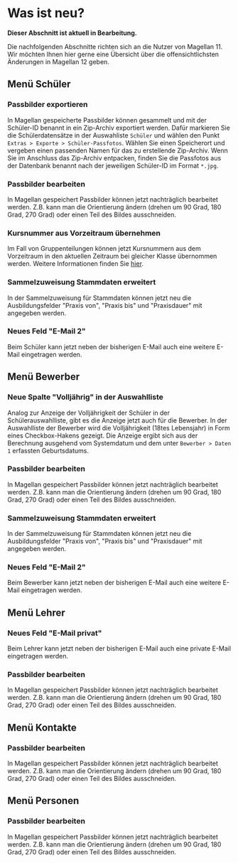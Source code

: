 # Was ist neu?

**Dieser Abschnitt ist aktuell in Bearbeitung.**

[1]:/assets/images/neues/11.001.png "Prüfungslistenfilter"

Die nachfolgenden Abschnitte richten sich an die Nutzer von Magellan 11. Wir möchten Ihnen hier gerne eine Übersicht über die offensichtlichsten Änderungen in Magellan 12 geben.

## Menü Schüler

### Passbilder exportieren

In Magellan gespeicherte Passbilder können gesammelt und mit der Schüler-ID benannt in ein Zip-Archiv exportiert werden. Dafür markieren Sie die Schülerdatensätze in der Auswahliste `Schüler` und wählen den Punkt `Extras > Exporte > Schüler-Passfotos`. Wählen Sie einen Speicherort und vergeben einen passenden Namen für das zu erstellende Zip-Archiv. Wenn Sie im Anschluss das Zip-Archiv entpacken, finden Sie die Passfotos aus der Datenbank benannt nach der jeweiligen Schüler-ID im Format `*.jpg`.

### Passbilder bearbeiten

In Magellan gespeichert Passbilder können jetzt nachträglich bearbeitet werden. Z.B. kann man die Orientierung ändern (drehen um 90 Grad, 180 Grad, 270 Grad) oder einen Teil des Bildes ausschneiden.

### Kursnummer aus Vorzeitraum übernehmen

Im Fall von Gruppenteilungen können jetzt Kursnummern aus dem Vorzeitraum in den aktuellen Zeitraum bei gleicher Klasse übernommen werden. Weitere Informationen finden Sie [hier](/schulverwaltung/howto/zeugnisdaten1/#kursnummer-vorzeitraum-zuweisen-sammelzuweisung). 

### Sammelzuweisung Stammdaten erweitert

In der Sammelzuweisung für Stammdaten können jetzt neu die Ausbildungsfelder "Praxis von", "Praxis bis" und "Praxisdauer" mit angegeben werden.  

### Neues Feld "E-Mail 2"

Beim Schüler kann jetzt neben der bisherigen E-Mail auch eine weitere E-Mail eingetragen werden.

## Menü Bewerber

### Neue Spalte "Volljährig" in der Auswahlliste

Analog zur Anzeige der Volljährigkeit der Schüler in der Schülerauswahlliste, gibt es die Anzeige jetzt auch für die Bewerber. In der Auswahlliste der Bewerber wird die Volljährigkeit (18tes Lebensjahr) in Form eines Checkbox-Hakens gezeigt. Die Anzeige ergibt sich aus der Berechnung ausgehend vom Systemdatum und dem unter `Bewerber > Daten 1` erfassten Geburtsdatums.

### Passbilder bearbeiten

In Magellan gespeichert Passbilder können jetzt nachträglich bearbeitet werden. Z.B. kann man die Orientierung ändern (drehen um 90 Grad, 180 Grad, 270 Grad) oder einen Teil des Bildes ausschneiden.

### Sammelzuweisung Stammdaten erweitert

In der Sammelzuweisung für Stammdaten können jetzt neu die Ausbildungsfelder "Praxis von", "Praxis bis" und "Praxisdauer" mit angegeben werden.  

### Neues Feld "E-Mail 2"

Beim Bewerber kann jetzt neben der bisherigen E-Mail auch eine weitere E-Mail eingetragen werden.

## Menü Lehrer

### Neues Feld "E-Mail privat"

Beim Lehrer kann jetzt neben der bisherigen E-Mail auch eine private E-Mail eingetragen werden.

### Passbilder bearbeiten

In Magellan gespeichert Passbilder können jetzt nachträglich bearbeitet werden. Z.B. kann man die Orientierung ändern (drehen um 90 Grad, 180 Grad, 270 Grad) oder einen Teil des Bildes ausschneiden.

## Menü Kontakte

### Passbilder bearbeiten

In Magellan gespeichert Passbilder können jetzt nachträglich bearbeitet werden. Z.B. kann man die Orientierung ändern (drehen um 90 Grad, 180 Grad, 270 Grad) oder einen Teil des Bildes ausschneiden.

## Menü Personen

### Passbilder bearbeiten

In Magellan gespeichert Passbilder können jetzt nachträglich bearbeitet werden. Z.B. kann man die Orientierung ändern (drehen um 90 Grad, 180 Grad, 270 Grad) oder einen Teil des Bildes ausschneiden.
